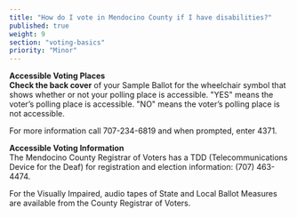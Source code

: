 ```yaml
---
title: "How do I vote in Mendocino County if I have disabilities?"
published: true
weight: 9
section: "voting-basics"
priority: "Minor"
---
```


**Accessible Voting Places**  
**Check the back cover** of your Sample Ballot for the wheelchair symbol that shows whether or not your polling place is accessible.  "YES" means the voter’s polling place is accessible. "NO" means the voter’s polling place is not accessible.  

For more information call 707-234-6819 and when prompted, enter 4371.

**Accessible Voting Information**  
The Mendocino County Registrar of Voters has a TDD (Telecommunications Device for the Deaf) for registration and election information: (707) 463-4474.  

For the Visually Impaired, audio tapes of State and Local Ballot Measures are available from the County Registrar of Voters.  
